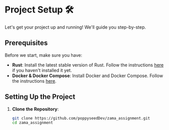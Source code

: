 # Project Setup 🛠️

Let's get your project up and running! We'll guide you step-by-step.

## Prerequisites

Before we start, make sure you have:

- **Rust**: Install the latest stable version of Rust. Follow the instructions [here](https://www.rust-lang.org/tools/install) if you haven't installed it yet.
- **Docker & Docker Compose**: Install Docker and Docker Compose. Follow the instructions [here](https://docs.docker.com/get-docker/).

## Setting Up the Project

1. **Clone the Repository**:
   ```bash
   git clone https://github.com/poppyseedDev/zama_assignment.git
   cd zama_assignment
